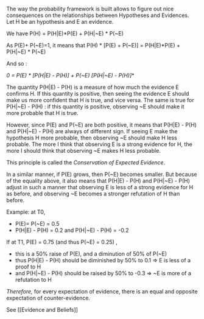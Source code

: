 The way the probability framework is built allows to figure out nice consequences on the relationships between Hypotheses and Evidences. Let H be an hypothesis and E an evidence.

We have P(H) = P(H|E)*P(E) + P(H|~E) * P(~E)

As P(E)+ P(~E)=1, it means that P(H) * [P(E) + P(~E)] = P(H|E)*P(E) + P(H|~E) * P(~E)

And so :

**0 = P(E) * [P(H|E) - P(H)]    +    P(~E)* [P(H|~E) - P(H)]**

The quantity P(H|E) - P(H) is a measure of how much the evidence E confirms H. If this quantity is positive, then seeing the evidence E should make us more confident that H is true, and vice versa.
The same is true for P(H|~E) - P(H) : if this quantity is positive, observing ~E should make it more probable that H is true.

However, since P(E) and P(~E) are both positive, it means that P(H|E) - P(H)  and P(H|~E) - P(H) are always of different sign. If seeing E make the hypothesis H more probable, then observing ~E should make H less probable. The more I think that observing E is a strong evidence for H, the more I should think that observing ~E makes H less probable.

This principle is called the *Conservation of Expected Evidence*.

In a similar manner, if P(E) grows, then P(~E) becomes smaller. But because of the equality above, it also means that P(H|E) - P(H)  and P(H|~E) - P(H) adjust in such a manner that observing E is less of a strong evidence for H as before, and observing ~E becomes a stronger refutation of H than before.

Example: at T0, 

- P(E)= P(~E) = 0.5
- P(H|E) - P(H) = 0.2 and P(H|~E) - P(H) = -0.2

If at T1, P(E) = 0.75 (and thus P(~E) = 0.25) ,

- this is a 50% raise of P(E), and a diminution of 50% of P(~E)
- thus P(H|E) - P(H) should be diminished by 50% to 0.1 => E is less of a proof to H
- and P(H|~E) - P(H) should be raised by 50% to -0.3 => ~E is more of a refutation to H

*Therefore,* for every expectation of evidence, there is an equal and opposite expectation of counter-evidence.



See [[Evidence and Beliefs]]
